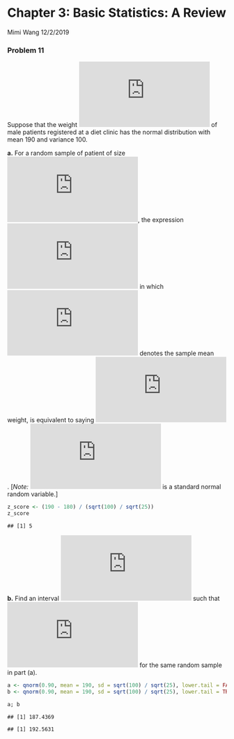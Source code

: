 Chapter 3: Basic Statistics: A Review
================
Mimi Wang
12/2/2019

### Problem 11

Suppose that the weight ![W](https://latex.codecogs.com/png.latex?W "W")
of male patients registered at a diet clinic has the normal distribution
with mean 190 and variance 100.

**a.** For a random sample of patient of size ![n
= 25](https://latex.codecogs.com/png.latex?n%20%3D%2025 "n = 25"), the
expression ![P(\\overline{W}
\< 180)](https://latex.codecogs.com/png.latex?P%28%5Coverline%7BW%7D%20%3C%20180%29
"P(\\overline{W} \< 180)") in which
![\\overline{W}](https://latex.codecogs.com/png.latex?%5Coverline%7BW%7D
"\\overline{W}") denotes the sample mean weight, is equivalent to saying
![P(Z \> ?)](https://latex.codecogs.com/png.latex?P%28Z%20%3E%20%3F%29
"P(Z \> ?)"). \[*Note:* ![Z](https://latex.codecogs.com/png.latex?Z "Z")
is a standard normal random variable.\]

``` r
z_score <- (190 - 180) / (sqrt(100) / sqrt(25))
z_score
```

    ## [1] 5

**b.** Find an interval ![(a,
b)](https://latex.codecogs.com/png.latex?%28a%2C%20b%29 "(a, b)") such
that ![P(a \< \\overline{W} \< b) =
.80](https://latex.codecogs.com/png.latex?P%28a%20%3C%20%5Coverline%7BW%7D%20%3C%20b%29%20%3D%20.80
"P(a \< \\overline{W} \< b) = .80") for the same random sample in part
(a).

``` r
a <- qnorm(0.90, mean = 190, sd = sqrt(100) / sqrt(25), lower.tail = FALSE)
b <- qnorm(0.90, mean = 190, sd = sqrt(100) / sqrt(25), lower.tail = TRUE)

a; b
```

    ## [1] 187.4369

    ## [1] 192.5631
